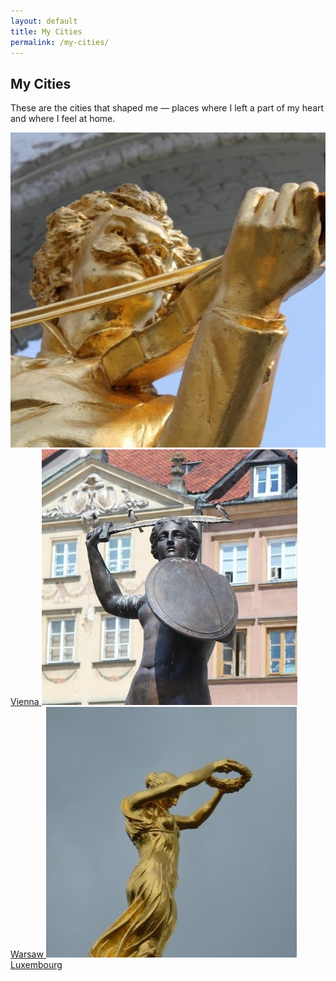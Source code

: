 ```yaml
---
layout: default
title: My Cities
permalink: /my-cities/
---
```


<section class="page-wrapper">
  <h1 class="page-title">My Cities</h1>
  <p>These are the cities that shaped me — places where I left a part of my heart and where I feel at home.</p>

  <div class="city-tiles">
    <a href="/cities/vienna/" class="city-note-tile">
      <img src="/assets/images/city__vienna__1.jpg" alt="Vienna">
      <span>Vienna</span>
    </a>
    <a href="/cities/warsaw/" class="city-note-tile">
      <img src="/assets/images/city__warsaw__1.jpg" alt="Warsaw">
      <span>Warsaw</span>
    </a>
    <a href="/cities/luxembourg/" class="city-note-tile">
      <img src="/assets/images/city__luxembourg__1.jpg" alt="Luxembourg">
      <span>Luxembourg</span>
    </a>
  </div>
</section>

